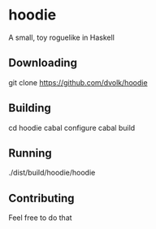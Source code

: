 # hoodie

A small, toy roguelike in Haskell

## Downloading

git clone https://github.com/dvolk/hoodie

## Building

cd hoodie
cabal configure
cabal build

## Running

./dist/build/hoodie/hoodie

## Contributing

Feel free to do that

